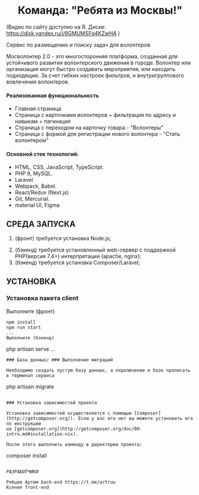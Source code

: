 <p align="center">
    <h1 align="center">Команда: "Ребята из Москвы!"</h1>
    </p>

(Видео по сайту доступно на Я. Диске: https://disk.yandex.ru/i/6GMUMSFq4KZwHA )

<p>Сервис по размещению и поиску задач для волонтеров</p>
<p>Мосволонтер 2.0 - это многосторонняя платформа, созданная для устойчивого развития волонтерского движения в городе. Волонтер или организация  могут быстро создавать мероприятия, или находить подходящие. За счет гибких настроек фильтров, и внутригруппового вовлечения волонтеров. </p>

<h4>Реализованная функциональность</h4>
<ul>
    <li>Главная страница</li>
    <li>Страница с карточками волонтеров + фильтрация по адресу и навыкам + пагинация</li>
    <li>Страница с переходом на карточку товара - "Волонтеры"</li>
    <li>Страница с формой для регистрации нового волонтера - "Стать волонтером"</li>
</ul> 

<h4>Основной стек технологий:</h4>
<ul>
	<li>HTML, CSS, JavaScript, TypeScript.</li>
	<li>PHP 8, MySQL.</li>
	<li>Laravel</li>
	<li>Webpack, Babel.</li>
	<li>React/Redux (Next.js)</li>
	<li>Git, Mercurial.</li>
	<li>material UI, Figma</li>

 </ul>

СРЕДА ЗАПУСКА
------------
1. (фронт) требуется установка Node.js;
2) (бэкенд) требуется установленный web-сервер с поддержкой PHP(версия 7.4+) интерпретации (apache, nginx);
3) (бэкенд) требуется установка Composer/Laravel;

УСТАНОВКА
------------
### Установка пакета client

Выполните (фронт)
~~~
npm install
npm run start
...
Выполните (бэкенд)
~~~
php artisan serve
...
~~~
### База данных/ ### Выполнение миграций

Необходимо создать пустую базу данных, а подключение к базе прописать в терминал сервиса
~~~
php artisan migrate
~~~

### Установка зависимостей проекта

Установка зависимостей осуществляется с помощью [Composer](http://getcomposer.org/). Если у вас его нет вы можете установить его по инструкции
на [getcomposer.org](http://getcomposer.org/doc/00-intro.md#installation-nix).

После этого выполнить команду в директории проекта:

~~~
composer install
~~~

РАЗРАБОТЧИКИ

Рябцев Артем back-end https://t.me/artruu
Ксения front-end


